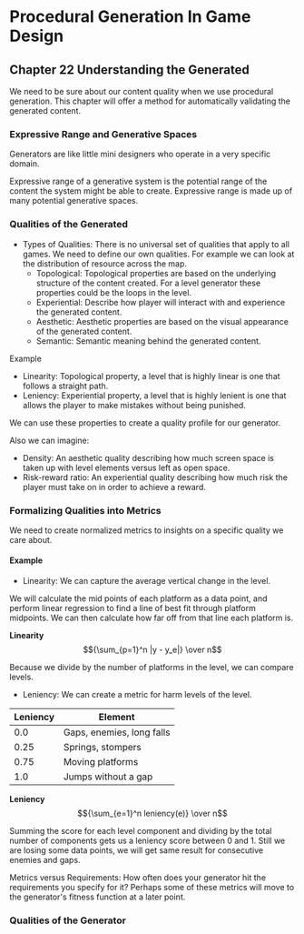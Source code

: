 # Procedural Generation In Game Design

## Chapter 22 Understanding the Generated

We need to be sure about our content quality when we use procedural generation. This chapter will offer a method for automatically validating the generated content.

### Expressive Range and Generative Spaces

Generators are like little mini designers who operate in a very specific domain.

Expressive range of a generative system is the potential range of the content the system might be able to create. Expressive range is made up of many potential generative spaces.

### Qualities of the Generated

- Types of Qualities: There is no universal set of qualities that apply to all games. We need to define our own qualities. For example we can look at the distribution of resource across the map.
  - Topological: Topological properties are based on the underlying structure of the content created. For a level generator these properties could be the loops in the level.
  - Experiential: Describe how player will interact with and experience the generated content.
  - Aesthetic: Aesthetic properties are based on the visual appearance of the generated content.
  - Semantic: Semantic meaning behind the generated content.

Example

- Linearity: Topological property, a level that is highly linear is one that follows a straight path.
- Leniency: Experiential property, a level that is highly lenient is one that allows the player to make mistakes without being punished.

We can use these properties to create a quality profile for our generator.

Also we can imagine:

- Density: An aesthetic quality describing how much screen space is taken up with level elements versus left as open space.
- Risk-reward ratio: An experiential quality describing how much risk the player must take on in order to achieve a reward.

### Formalizing Qualities into Metrics

We need to create normalized metrics to insights on a specific quality we care about.

#### Example

- Linearity: We can capture the average vertical change in the level.

We will calculate the mid points of each platform as a data point, and perform linear regression to find a line of best fit through platform midpoints. We can then calculate how far off from that line each platform is.

**Linearity**
$${\sum_{p=1}^n |y - y_e|} \over n$$

Because we divide by the number of platforms in the level, we can compare levels.

- Leniency: We can create a metric for harm levels of the level.

|Leniency|Element|
|---|---|
|0.0|Gaps, enemies, long falls|
|0.25|Springs, stompers|
|0.75|Moving platforms|
|1.0|Jumps without a gap|

**Leniency**
$${\sum_{e=1}^n leniency(e)} \over n$$

Summing the score for each level component and dividing by the total number of components gets us a leniency score between 0 and 1. Still we are losing some data points, we will get same result for consecutive enemies and gaps.

Metrics versus Requirements: How often does your generator hit the requirements you specify for it? Perhaps some of these metrics will move to the generator's fitness function at a later point.

### Qualities of the Generator

